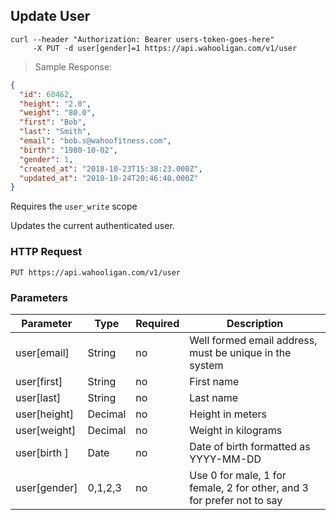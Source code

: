 ## Update User

```shell
curl --header "Authorization: Bearer users-token-goes-here"
     -X PUT -d user[gender]=1 https://api.wahooligan.com/v1/user
```

> Sample Response:

```json
{
  "id": 60462,
  "height": "2.0",
  "weight": "80.0",
  "first": "Bob",
  "last": "Smith",
  "email": "bob.s@wahoofitness.com",
  "birth": "1980-10-02",
  "gender": 1,
  "created_at": "2018-10-23T15:38:23.000Z",
  "updated_at": "2018-10-24T20:46:40.000Z"
}
```

Requires the `user_write` scope

Updates the current authenticated user.

### HTTP Request

`PUT https://api.wahooligan.com/v1/user`

###  Parameters

Parameter    | Type    | Required | Description
---------    | ----    | -------- | -----------
user[email]  | String  | no       | Well formed email address, must be unique in the system
user[first]  | String  | no       | First name
user[last]   | String  | no       | Last name
user[height] | Decimal | no       | Height in meters
user[weight] | Decimal | no       | Weight in kilograms
user[birth ] | Date    | no       | Date of birth formatted as YYYY-MM-DD
user[gender] | 0,1,2,3 | no       | Use 0 for male, 1 for female, 2 for other, and 3 for prefer not to say



